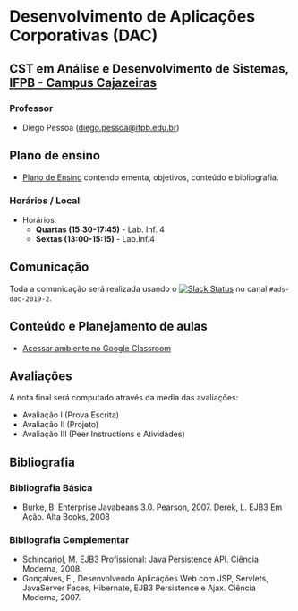 # Desenvolvimento de Aplicações Corporativas (DAC)

## CST em Análise e Desenvolvimento de Sistemas, [IFPB - Campus Cajazeiras](http://ifpb.edu.br/cajazeiras)

### Professor

* Diego Pessoa ([diego.pessoa@ifpb.edu.br](mailto:diego.pessoa@ifpb.edu.br))

## Plano de ensino
* [Plano de Ensino](docs/plano-de-ensino.pdf) contendo ementa, objetivos, conteúdo e bibliografia.

### Horários / Local

* Horários:
  - **Quartas (15:30-17:45)** - Lab. Inf. 4
  - **Sextas (13:00-15:15)** - Lab.Inf.4

## Comunicação

Toda a comunicação será realizada usando o [![Slack Status](https://ifpb.herokuapp.com/badge.svg)](https://ifpb.herokuapp.com/) no canal `#ads-dac-2019-2`.


## Conteúdo e Planejamento de aulas

* [Acessar ambiente no Google Classroom](https://classroom.google.com/u/3/c/MzgzODk4NTA1ODNa)

## Avaliações

A nota final será computado através da média das avaliações:

* Avaliação I (Prova Escrita)
* Avaliação II (Projeto)
* Avaliação III (Peer Instructions e Atividades)

## Bibliografia

### Bibliografia Básica

* Burke, B. Enterprise Javabeans 3.0. Pearson, 2007. Derek, L. EJB3 Em Ação. Alta Books, 2008

### Bibliografia Complementar
* Schincariol, M. EJB3 Profissional: Java Persistence API. Ciência Moderna, 2008.
* Gonçalves, E., Desenvolvendo Aplicações Web com JSP, Servlets, JavaServer Faces, Hibernate, EJB3 Persistence e Ajax. Ciência Moderna, 2007.
